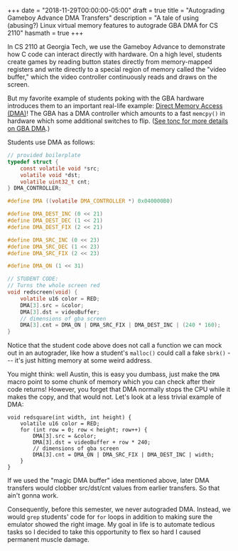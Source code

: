 +++
date = "2018-11-29T00:00:00-05:00"
draft = true
title = "Autograding Gameboy Advance DMA Transfers"
description = "A tale of using (abusing?) Linux virtual memory features to autograde GBA DMA for CS 2110"
hasmath = true
+++

In CS 2110 at Georgia Tech, we use the Gameboy Advance to demonstrate
how C code can interact directly with hardware. On a high level,
students create games by reading button states directly from
memory-mapped registers and write directly to a special region of memory
called the "video buffer," which the video controller continuously reads
and draws on the screen.

But my favorite example of students poking with the GBA hardware
introduces them to an important real-life example: [Direct Memory Access
(DMA)][2]! The GBA has a DMA controller which amounts to a fast `memcpy()`
in hardware which some additional switches to flip. ([See tonc for more
details on GBA DMA][1].)

Students use DMA as follows:

```c
// provided boilerplate
typedef struct {
	const volatile void *src;
	volatile void *dst;
	volatile uint32_t cnt;
} DMA_CONTROLLER;

#define DMA ((volatile DMA_CONTROLLER *) 0x040000B0)

#define DMA_DEST_INC (0 << 21)
#define DMA_DEST_DEC (1 << 21)
#define DMA_DEST_FIX (2 << 21)

#define DMA_SRC_INC (0 << 23)
#define DMA_SRC_DEC (1 << 23)
#define DMA_SRC_FIX (2 << 23)

#define DMA_ON (1 << 31)

// STUDENT CODE:
// Turns the whole screen red
void redscreen(void) {
    volatile u16 color = RED;
    DMA[3].src = &color;
    DMA[3].dst = videoBuffer;
    // dimensions of gba screen
    DMA[3].cnt = DMA_ON | DMA_SRC_FIX | DMA_DEST_INC | (240 * 160);
}
```

Notice that the student code above does not call a function we can mock
out in an autograder, like how a student's `malloc()` could call a fake
`sbrk()` --- it's just hitting memory at some weird address.

You might think: well Austin, this is easy you dumbass, just make the
`DMA` macro point to some chunk of memory which you can check after
their code returns! However, you forget that DMA normally stops the CPU
while it makes the copy, and that would not. Let's
look at a less trivial example of DMA:

```
void redsquare(int width, int height) {
    volatile u16 color = RED;
    for (int row = 0; row < height; row++) {
        DMA[3].src = &color;
        DMA[3].dst = videoBuffer + row * 240;
        // dimensions of gba screen
        DMA[3].cnt = DMA_ON | DMA_SRC_FIX | DMA_DEST_INC | width;
    }
}
```

If we used the "magic DMA buffer" idea mentioned above, later DMA
transfers would clobber src/dst/cnt values from earlier transfers. So
that ain't gonna work.

Consequently, before this semester, we never autograded DMA. Instead, we
would `grep` students' code for `for` loops in addition to making sure
the emulator showed the right image. My goal in life is to automate
tedious tasks so I decided to take this opportunity to flex so hard I
caused permanent muscle damage.


[1]: https://www.coranac.com/tonc/text/dma.htm
[2]: https://en.wikipedia.org/wiki/Direct_memory_access
